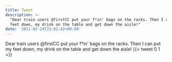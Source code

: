 ```yaml
---
title: Tweet
description: >-
  "Dear train users @firstCC put your f*in' bags on the racks. Then I can put my
  feet down, my drink on the table and get down the aisle!"
date: '2011-02-24T22:02:42+00:00'
---
```

Dear train users @firstCC put your f*in' bags on the racks. Then I can put my feet down, my drink on the table and get down the aisle!
      {{< tweet 0 1 >}}
    
